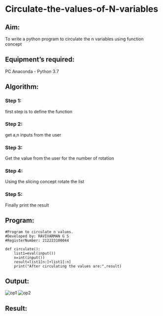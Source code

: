 # Circulate-the-values-of-N-variables
## Aim:
To write a python program to circulate the n variables using function concept
## Equipment’s required:
PC
Anaconda - Python 3.7
## Algorithm: 
### Step 1: 
first step is to define the function
### Step 2: 
get a,n inputs from the user
### Step 3: 
Get the value from the user for the number of rotation
### Step 4: 
Using the slicing concept rotate the list
### Step 5: 
Finally print the result
## Program:
```
#Program to circulate n values.
#Developed by: RAVIVARMAN G S
#RegisterNumber: 212223100044

def circulate():
    list1=eval(input())
    n=int(input())
    result=list1[n:]+list1[:n]
    print("After circulating the values are:",result) 
```
## Output:
![op1](https://github.com/Ravi-1105/Circulate-the-values-of-N-variables/assets/139841688/f5b699b5-47fb-497c-bff9-f10ea0f8cda3)
![op2](https://github.com/Ravi-1105/Circulate-the-values-of-N-variables/assets/139841688/efc08d79-5497-4f95-94ce-0f152402e127)

## Result:
